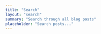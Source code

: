 ```yaml
---
title: "Search"
layout: "search"
summary: "Search through all blog posts"
placeholder: "Search posts..."
---
```

